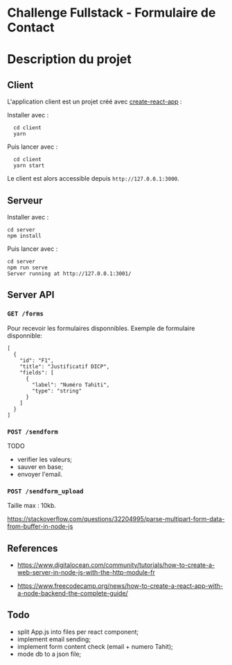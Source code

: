 # Challenge Fullstack - Formulaire de Contact

# Description du projet

## Client

L'application client est un projet créé avec [create-react-app](https://fr.reactjs.org/docs/create-a-new-react-app.html) :

Installer avec :

```
  cd client
  yarn
```

Puis lancer avec :

```
  cd client
  yarn start
```

Le client est alors accessible depuis ``http://127.0.0.1:3000``.

## Serveur

Installer avec :

```
cd server
npm install
```

Puis lancer avec :

```
cd server
npm run serve
Server running at http://127.0.0.1:3001/
```

## Server API

### ``GET /forms`` 

Pour recevoir les formulaires disponnibles.
Exemple de formulaire disponnible:

```
[
  {
    "id": "F1",
    "title": "Justificatif DICP",
    "fields": [
      {
        "label": "Numéro Tahiti",
        "type": "string"
      }
    ]
  }
]
```

### ``POST /sendform`` 

TODO
 - verifier les valeurs;
 - sauver en base;
 - envoyer l'email.

### ``POST /sendform_upload``

Taille max : 10kb.

https://stackoverflow.com/questions/32204995/parse-multipart-form-data-from-buffer-in-node-js

## References 

* https://www.digitalocean.com/community/tutorials/how-to-create-a-web-server-in-node-js-with-the-http-module-fr

* https://www.freecodecamp.org/news/how-to-create-a-react-app-with-a-node-backend-the-complete-guide/


## Todo 

- split App.js into files per react component;
- implement email sending;
- implement form content check (email + numero Tahit);
- mode db to a json file;
